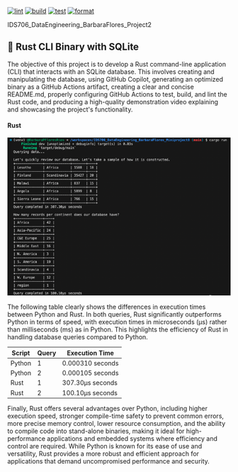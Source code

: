 [![lint](https://github.com/nogibjj/IDS706_DataEngineering_BarbaraFlores_Project2/actions/workflows/lint.yml/badge.svg)](https://github.com/nogibjj/IDS706_DataEngineering_BarbaraFlores_Project2/actions/workflows/lint.yml)
[![build](https://github.com/nogibjj/IDS706_DataEngineering_BarbaraFlores_Project2/actions/workflows/build.yml/badge.svg)](https://github.com/nogibjj/IDS706_DataEngineering_BarbaraFlores_Project2/actions/workflows/build.yml)
[![test](https://github.com/nogibjj/IDS706_DataEngineering_BarbaraFlores_Project2/actions/workflows/test.yml/badge.svg)](https://github.com/nogibjj/IDS706_DataEngineering_BarbaraFlores_Project2/actions/workflows/test.yml)
[![format](https://github.com/nogibjj/IDS706_DataEngineering_BarbaraFlores_Project2/actions/workflows/format.yml/badge.svg)](https://github.com/nogibjj/IDS706_DataEngineering_BarbaraFlores_Project2/actions/workflows/format.yml)




IDS706_DataEngineering_BarbaraFlores_Project2


## 📂 Rust CLI Binary with SQLite

The objective of this project is to develop a Rust command-line application (CLI) that interacts with an SQLite database. This involves creating and manipulating the database, using GitHub Copilot, generating an optimized binary as a GitHub Actions artifact, creating a clear and concise README.md, properly configuring GitHub Actions to test, build, and lint the Rust code, and producing a high-quality demonstration video explaining and showcasing the project's functionality.








#### Rust
![Rust Performance](https://raw.githubusercontent.com/nogibjj/IDS706_DataEngineering_BarbaraFlores_Miniproject8/main/images/rust_performance.png)

The following table clearly shows the differences in execution times between Python and Rust. In both queries, Rust significantly outperforms Python in terms of speed, with execution times in microseconds (µs) rather than milliseconds (ms) as in Python. This highlights the efficiency of Rust in handling database queries compared to Python.

| Script | Query | Execution Time |
|--------|-------|-----------------|
| Python |   1   | 0.000310 seconds |
| Python |   2   | 0.000105 seconds |
| Rust   |   1   | 307.30µs seconds |
| Rust   |   2   | 100.10µs seconds |

Finally, Rust offers several advantages over Python, including higher execution speed, stronger compile-time safety to prevent common errors, more precise memory control, lower resource consumption, and the ability to compile code into stand-alone binaries, making it ideal for high-performance applications and embedded systems where efficiency and control are required. While Python is known for its ease of use and versatility, Rust provides a more robust and efficient approach for applications that demand uncompromised performance and security.





